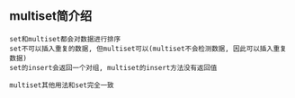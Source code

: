 ## multiset简介绍
    set和multiset都会对数据进行排序
    set不可以插入重复的数据, 但multiset可以(multiset不会检测数据, 因此可以插入重复数据)
    set的insert会返回一个对组, multiset的insert方法没有返回值
    
    multiset其他用法和set完全一致